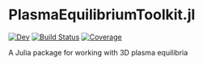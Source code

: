 # PlasmaEquilibriumToolkit.jl

[![Dev](https://img.shields.io/badge/docs-dev-blue.svg)](https://wistell.gitlab.io/PlasmaEquilibriumToolkit.jl/dev)
[![Build Status](https://gitlab.com/wistell/PlasmaEquilibriumToolkit.jl/badges/master/pipeline.svg)](https://gitlab.com/wistell/PlasmaEquilibriumToolkit.jl/pipelines)
[![Coverage](https://gitlab.com/wistell/PlasmaEquilibriumToolkit.jl/badges/master/coverage.svg)](https://gitlab.com/wistell/PlasmaEquilibriumToolkit.jl/commits/master)

A Julia package for working with 3D plasma equilibria
